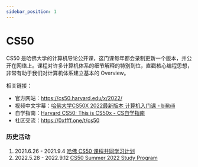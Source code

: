 ```yaml
---
sidebar_position: 1
---
```


# CS50
CS50 是哈佛大学的计算机导论公开课，这门课每年都会录制更新一个版本，并公开在网络上。课程对许多计算机体系的细节解释的特别到位，直戳核心编程思想，非常有助于我们对计算机体系建立基本的 Overview。

相关链接：
* 官方网站：https://cs50.harvard.edu/x/2022/
* 视频中文字幕：[哈佛大学CS50X 2022最新版本 计算机入门课 - bilibili](https://www.bilibili.com/video/BV1ER4y157uA/)
* 自学指南：[Harvard CS50: This is CS50x - CS自学指南](https://csdiy.wiki/%E7%BC%96%E7%A8%8B%E5%85%A5%E9%97%A8/CS50/?h=cs50)
* 社区交流：https://0xffff.one/t/cs50

### 历史活动
1. 2021.6.26 - 2021.9.4 [哈佛 CS50 课程共同学习计划](https://zgq354.notion.site/CS50-963d3a47e1c14abf8f4248830cedff25)
2. 2022.5.28 - 2022.9.12 [CS50 Summer 2022 Study Program](https://0xffff.one/d/1241)
